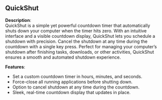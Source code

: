 **QuickShut**  
---
**Description**:  
QuickShut is a simple yet powerful countdown timer that automatically shuts down your computer when the timer hits zero. With an intuitive interface and a visible countdown display, QuickShut lets you schedule a shutdown with precision. Cancel the shutdown at any time during the countdown with a single key press. Perfect for managing your computer’s shutdown after finishing tasks, downloads, or other activities, QuickShut ensures a smooth and automated shutdown experience.

**Features**:
- Set a custom countdown timer in hours, minutes, and seconds.
- Force-close all running applications before shutting down.
- Option to cancel shutdown at any time during the countdown.
- Sleek, real-time countdown display that updates in place.
